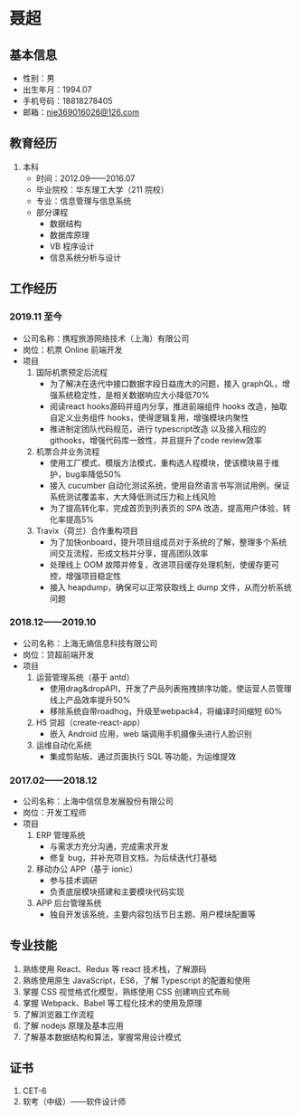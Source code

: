 # 聂超

## 基本信息

- 性别：男
- 出生年月：1994.07
- 手机号码：18818278405
- 邮箱：nie369016026@126.com

## 教育经历

1. 本科
   - 时间：2012.09——2016.07
   - 毕业院校：华东理工大学（211 院校）
   - 专业：信息管理与信息系统
   - 部分课程
     - 数据结构
     - 数据库原理
     - VB 程序设计
     - 信息系统分析与设计

## 工作经历

### 2019.11 至今

- 公司名称：携程旅游网络技术（上海）有限公司
- 岗位：机票 Online 前端开发
- 项目
  1. 国际机票预定后流程
     - 为了解决在迭代中接口数据字段日益庞大的问题，接入 graphQL，增强系统稳定性，是相关数据响应大小降低70%
     - 阅读react hooks源码并组内分享，推进前端组件 hooks 改造，抽取自定义业务组件 hooks，使得逻辑复用，增强模块内聚性
     - 推进制定团队代码规范，进行 typescript改造 以及接入相应的githooks，增强代码库一致性，并且提升了code review效率
  2. 机票合并业务流程
     - 使用工厂模式、模版方法模式，重构选人程模块，使该模块易于维护，bug率降低50%
     - 接入 cucumber 自动化测试系统，使用自然语言书写测试用例，保证系统测试覆盖率，大大降低测试压力和上线风险
     - 为了提高转化率，完成首页到列表页的 SPA 改造，提高用户体验，转化率提高5%
  3. Travix（荷兰）合作重构项目
     - 为了加快onboard，提升项目组成员对于系统的了解，整理多个系统间交互流程，形成文档并分享，提高团队效率
     - 处理线上 OOM 故障并修复，改进项目缓存处理机制，使缓存更可控，增强项目稳定性
     - 接入 heapdump，确保可以正常获取线上 dump 文件，从而分析系统问题

### 2018.12——2019.10

- 公司名称：上海无熵信息科技有限公司
- 岗位：贷超前端开发
- 项目
  1. 运营管理系统（基于 antd）
     - 使用drag&dropAPI，开发了产品列表拖拽排序功能，使运营人员管理线上产品效率提升50%
     - 移除系统自带roadhog，升级至webpack4，将编译时间缩短 60%
  2. H5 贷超（create-react-app）
     - 嵌入 Android 应用，web 端调用手机摄像头进行人脸识别
  3. 运维自动化系统
     - 集成剪贴板、通过页面执行 SQL 等功能，为运维提效

### 2017.02——2018.12

- 公司名称：上海中信信息发展股份有限公司
- 岗位：开发工程师
- 项目
  1. ERP 管理系统
     - 与需求方充分沟通，完成需求开发
     - 修复 bug，并补充项目文档，为后续迭代打基础
  2. 移动办公 APP（基于 ionic）
     - 参与技术调研
     - 负责底层模块搭建和主要模块代码实现
  3. APP 后台管理系统
     - 独自开发该系统，主要内容包括节日主题、用户模块配置等

## 专业技能

1. 熟练使用 React、Redux 等 react 技术栈，了解源码
2. 熟练使用原生 JavaScript，ES6，了解 Typescript 的配置和使用
3. 掌握 CSS 视觉格式化模型，熟练使用 CSS 创建响应式布局
4. 掌握 Webpack、Babel 等工程化技术的使用及原理
5. 了解浏览器工作流程
6. 了解 nodejs 原理及基本应用
7. 了解基本数据结构和算法，掌握常用设计模式

## 证书

1. CET-6
2. 软考（中级）——软件设计师

